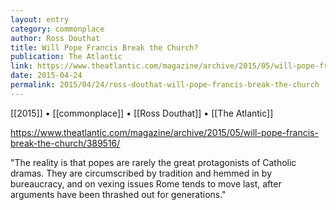 ```yaml
---
layout: entry
category: commonplace
author: Ross Douthat
title: Will Pope Francis Break the Church?
publication: The Atlantic
link: https://www.theatlantic.com/magazine/archive/2015/05/will-pope-francis-break-the-church/389516/
date: 2015-04-24
permalink: 2015/04/24/ross-douthat-will-pope-francis-break-the-church
---
```


[[2015]] • [[commonplace]] • [[Ross Douthat]] • [[The Atlantic]]

https://www.theatlantic.com/magazine/archive/2015/05/will-pope-francis-break-the-church/389516/

"The reality is that popes are rarely the great protagonists of Catholic dramas. They are circumscribed by tradition and hemmed in by bureaucracy, and on vexing issues Rome tends to move last, after arguments have been thrashed out for generations."
 
 

